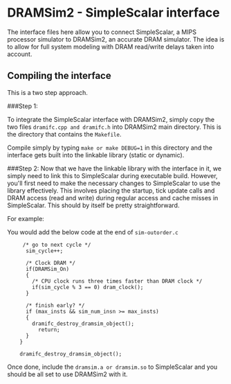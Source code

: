 # DRAMSim2 - SimpleScalar interface

The interface files here allow you to connect SimpleScalar, a MIPS processor simulator to DRAMSim2, an accurate DRAM simulator.
The idea is to allow for full system modeling with DRAM read/write delays taken into account.

## Compiling the interface
This is a two step approach.

###Step 1:

To integrate the SimpleScalar interface with DRAMSim2, simply copy the two files ```dramifc.cpp and dramifc.h``` into DRAMSim2 main directory. This is the directory that contains the ```Makefile```.

Compile simply by typing ```make or make DEBUG=1``` in this directory and the interface gets built into the linkable library (static or dynamic).

###Step 2:
Now that we have the linkable library with the interface in it, we simply need to link this to SimpleScalar during executable build. However, you'll first need to make the necessary changes to SimpleScalar to use the library effectively. This involves placing the startup, tick update calls and DRAM access (read and write) during regular access and cache misses in SimpleScalar. This should by itself be pretty straightforward.

For example:

You would add the below code at the end of ```sim-outorder.c```
```
     /* go to next cycle */
      sim_cycle++;
 
      /* Clock DRAM */
      if(DRAMSim_On)
      {
        /* CPU clock runs three times faster than DRAM clock */
        if(sim_cycle % 3 == 0) dram_clock();
      }

      /* finish early? */
      if (max_insts && sim_num_insn >= max_insts)
      {
        dramifc_destroy_dramsim_object();
	      return;
      }
    }

    dramifc_destroy_dramsim_object();
```
Once done, include the ```dramsim.a or dramsim.so``` to SimpleScalar and you should be all set to use DRAMSim2 with it.
